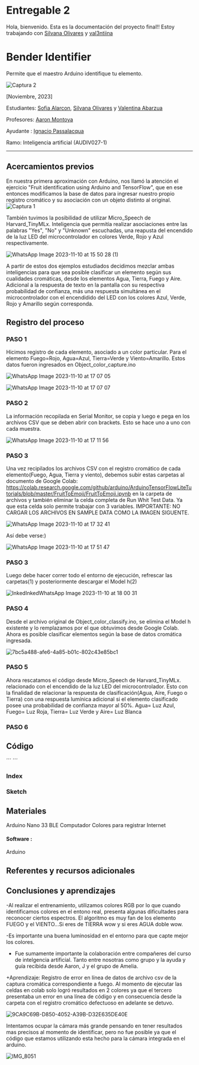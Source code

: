 # Entregable 2
Hola, bienvenido. 
Esta es la documentación del proyecto final!!
Estoy trabajando con [Silvana Olivares](https://github.com/kquita) y [val3ntiina](https://github.com/val3ntiina)



# Bender Identifier
Permite que el maestro Arduino identifique tu elemento.



![Captura 2](https://github.com/sofantasyy/audiv027-2023-2/assets/142052341/d57546f4-74c6-4636-b5b5-2dfc1521bca7)

[Noviembre, 2023]

Estudiantes: [Sofia Alarcon](https://github.com/sofantasyy), [Silvana Olivares](https://github.com/kquita) y [Valentina Abarzua](https://github.com/val3ntiina)

Profesores: [Aaron Montoya](https://github.com/montoyamoraga)

Ayudante : [Ignacio Passalacqua](https://github.com/ipassala)

Ramo: Inteligencia artificial (AUDIV027-1)
_____
## Acercamientos previos
En nuestra primera aproximación con Arduino, nos llamó la atención el ejercicio "Fruit identification using Arduino and TensorFlow", que en ese entonces modificamos la base de datos para ingresar nuestro propio registro cromático y su asociación con un objeto distinto al original.
![Captura 1](https://github.com/sofantasyy/audiv027-2023-2/assets/142052341/ba33585b-9195-4943-a2a8-7b7b2927009c)

También tuvimos la posibilidad de utilizar Micro_Speech de Harvard_TinyMLx. Inteligencia que permitía realizar asociaciones entre las palabras "Yes", "No" y "Unknown" escuchadas, una reapusta del encendido de la luz LED del microcontrolador en colores Verde, Rojo y Azul respectivamente.


![WhatsApp Image 2023-11-10 at 15 50 28 (1)](https://github.com/sofantasyy/audiv027-2023-2/assets/142052341/04a15028-5431-4bbc-9b49-b9f2c9e157f9)

A partir de estos dos ejemplos estudiados decidimos mezclar ambas inteligencias para que sea posible clasificar un elemento según sus cualidades cromáticas, desde los elementos Agua, Tierra, Fuego y Aire. Adicional a la respuesta de texto en la pantalla con su respectiva probabilidad de confianza, más una respuesta simultánea en el microcontrolador con el encendidido del LED con los colores Azul, Verde, Rojo y Amarillo según corresponda.
## Registro del proceso 
### PASO 1
Hicimos registro de cada elemento, asociado a un color particular. Para el elemento Fuego=Rojo, Agua=Azul, Tierra=Verde y Viento=Amarillo. Estos datos fueron ingresados en Object_color_capture.ino

![WhatsApp Image 2023-11-10 at 17 07 05](https://github.com/sofantasyy/audiv027-2023-2/assets/142052341/ba57dd30-d2e6-4947-a0a2-19f359f121fa)

![WhatsApp Image 2023-11-10 at 17 07 07](https://github.com/sofantasyy/audiv027-2023-2/assets/142052341/b7243c1e-58c7-43ef-8b3c-77fe208de28f)


### PASO 2
La información recopilada en Serial Monitor, se copia y luego e pega en los archivos CSV que se deben abrir con brackets. Esto se hace uno a uno con cada muestra.

![WhatsApp Image 2023-11-10 at 17 11 56](https://github.com/sofantasyy/audiv027-2023-2/assets/142052341/a9a7eaad-dae6-4554-b5d0-127b48c5a154)


### PASO 3
Una vez recipilados los archivos CSV con el registro cromático de cada elemento(Fuego, Agua, Tierra y viento), debemos subir estas carpetas al documento de Google Colab: https://colab.research.google.com/github/arduino/ArduinoTensorFlowLiteTutorials/blob/master/FruitToEmoji/FruitToEmoji.ipynb en la carpeta de archivos y también eliminar la celda completa de Run Whit Test Data. Ya que esta celda solo permite trabajar con 3 variables. IMPORTANTE: NO CARGAR LOS ARCHIVOS EN SAMPLE DATA COMO LA IMAGEN SIGUENTE.

![WhatsApp Image 2023-11-10 at 17 32 41](https://github.com/sofantasyy/audiv027-2023-2/assets/142052341/1f0f61a7-ffed-4d4f-ac17-3734d9138751)

Así debe verse:)

![WhatsApp Image 2023-11-10 at 17 51 47](https://github.com/sofantasyy/audiv027-2023-2/assets/142052341/e43a508b-88a0-45b9-9305-4b7fe1aa12a2)


### PASO 3
Luego debe hacer correr todo el entorno de ejecución, refrescar las carpetas(1) y posteriormente descargar el Model h(2)

![InkedInkedWhatsApp Image 2023-11-10 at 18 00 31](https://github.com/sofantasyy/audiv027-2023-2/assets/142052341/5194d645-13ac-4e10-ae63-647a4ed012cd)


### PASO 4
Desde el archivo original de Object_color_classify.ino, se elimina el Model h existente y lo remplazamos por el que obtuvimos desde Google Colab. Ahora es posible clasificar elementos según la base de datos cromática ingresada.

![7bc5a488-afe6-4a85-b01c-802c43e85bc1](https://github.com/sofantasyy/audiv027-2023-2/assets/142052341/71de6014-44ce-4c1f-93b4-3cb4a6b49af4)


### PASO 5
Ahora rescatamos el código desde Micro_Speech de Harvard_TinyMLx. relacionado con el encendido de la luz LED del microcontrolador. Esto con la finalidad de relacionar la respuesta de clasificación(Agua, Aire, Fuego o Tierra) con una respuesta lumínica adicional si el elemento clasificado posee una probabilidad de confianza mayor al 50%. Agua= Luz Azul, Fuego= Luz Roja, Tierra= Luz Verde y Aire= Luz Blanca


### PASO 6


## Código
´´´
´´´


### Index


### Sketch





## Materiales 
Arduino Nano 33 BLE
Computador
Colores para registrar
Internet


 #### Software : 
Arduino

## Referentes y recursos adicionales


## Conclusiones y aprendizajes
-Al realizar el entrenamiento, utilizamos colores RGB por lo que cuando identificamos colores en el entono real, presenta algunas dificultades para reconocer ciertos espectros. El algoritmo es muy fan de los elemento FUEGO y el VIENTO...Si eres de TIERRA wow y si eres AGUA doble wow. 

-Es importante una buena luminosidad en el entorno para que capte mejor los colores.

- Fue sumamente importante la colaboración entre compañeres del curso de intelgencia artificial. Tanto entre nosotras como grupo y la ayuda y guía recibida desde Aaron, J y el grupo de Amelia.
  
+Aprendizaje: Registro de error en línea de datos de archivo csv de la captura cromática correspondiente a fuego.
Al momento de ejecutar las celdas en colab solo logró resultados en 2 colores ya que el tercero presentaba un error en una línea de código y en consecuencia desde la carpeta con el registro cromático defectuoso en adelante se detuvo.

![9CA9C69B-D850-4052-A39B-D32E635DE40E](https://github.com/sofantasyy/audiv027-2023-2/assets/142052341/6d85d823-9e42-460f-bc12-8eb665a4e141)

Intentamos ocupar la cámara más grande pensando en tener resultados mas precisos al momento de identificar, pero no fue posible ya que el código que estamos utilizando esta hecho para la cámara integrada en el arduino.

![IMG_8051](https://github.com/sofantasyy/audiv027-2023-2/assets/142052341/2fc41cf0-0345-4aab-9c5c-6d3113c0b363)
